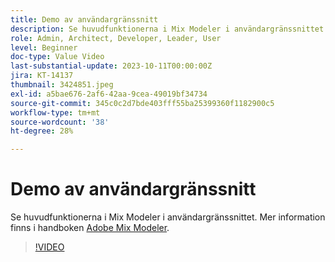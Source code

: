 ```yaml
---
title: Demo av användargränssnitt
description: Se huvudfunktionerna i Mix Modeler i användargränssnittet.
role: Admin, Architect, Developer, Leader, User
level: Beginner
doc-type: Value Video
last-substantial-update: 2023-10-11T00:00:00Z
jira: KT-14137
thumbnail: 3424851.jpeg
exl-id: a5bae676-2af6-42aa-9cea-49019bf34734
source-git-commit: 345c0c2d7bde403fff55ba25399360f1182900c5
workflow-type: tm+mt
source-wordcount: '38'
ht-degree: 28%

---
```


# Demo av användargränssnitt

Se huvudfunktionerna i Mix Modeler i användargränssnittet. Mer information finns i handboken [Adobe Mix Modeler](https://experienceleague.adobe.com/sv/docs/mix-modeler/using/get-started/workflow).

>[!VIDEO](https://video.tv.adobe.com/v/3452386?learn=on&enablevpops&captions=swe)
